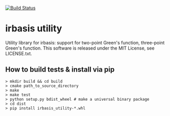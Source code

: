 [![Build Status](https://travis-ci.org/shinaoka/irbasis_utility.svg?branch=master)](https://travis-ci.org/shinaoka/irbasis_utility)

irbasis utility
======
Utility library for irbasis: support for two-point Green's function, three-point Green's function.
This software is released under the MIT License, see LICENSE.txt. 

## How to build tests & install via pip

```
> mkdir build && cd build
> cmake path_to_source_directory
> make
> make test
> python setup.py bdist_wheel # make a universal binary package
> cd dist
> pip install irbasis_utility-*.whl
```
